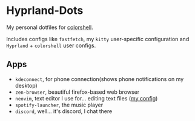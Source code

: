 # Hyprland-Dots
My personal dotfiles for [colorshell](https://github.com/retrozinndev/colorshell).

Includes configs like `fastfetch`, my `kitty` user-specific configuration and `Hyprland` + `colorshell` user configs.

## Apps
- `kdeconnect`, for phone connection(shows phone notifications on my desktop)
- `zen-browser`, beautiful firefox-based web browser
- `neovim`, text editor I use for... editing text files ([my config](https://github.com/retrozinndev/nvim.lua))
- `spotify-launcher`, the music player
- `discord`, well... it's discord, I chat there
